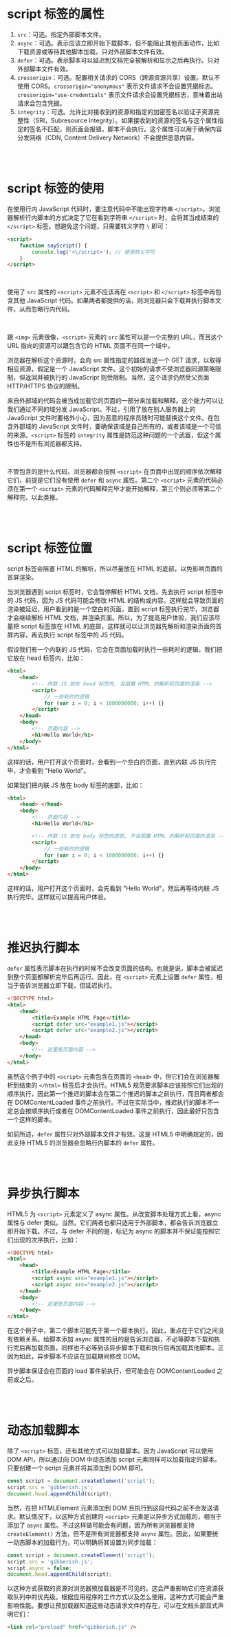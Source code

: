 # script 标签的属性

1.  `src`：可选。指定外部脚本文件。
2.  `async`：可选。表示应该立即开始下载脚本，但不能阻止其他页面动作，比如下载资源或等待其他脚本加载。只对外部脚本文件有效。
3.  `defer`：可选。表示脚本可以延迟到文档完全被解析和显示之后再执行。只对外部脚本文件有效。
4.  `crossorigin`：可选。配置相关请求的 CORS（跨源资源共享）设置。默认不使用 CORS。`crossorigin="anonymous"` 表示文件请求不会设置凭据标志。`crossorigin="use-credentials"` 表示文件请求会设置凭据标志，意味着出站请求会包含凭据。
5.  `integrity`：可选。允许比对接收到的资源和指定的加密签名以验证子资源完整性（SRI，Subresource Integrity）。如果接收到的资源的签名与这个属性指定的签名不匹配，则页面会报错，脚本不会执行。这个属性可以用于确保内容分发网络（CDN, Content Delivery Network）不会提供恶意内容。

<br><br>

# script 标签的使用

在使用行内 JavaScript 代码时，要注意代码中不能出现字符串 `</script>`。浏览器解析行内脚本的方式决定了它在看到字符串 `</script>` 时，会将其当成结束的 `</script>` 标签。想避免这个问题，只需要转义字符 `\` 即可：

```html
<script>
    function sayScript() {
        console.log('<\/script>'); // 使用转义字符
    }
</script>
```

<br>

使用了 `src` 属性的 `<script>` 元素不应该再在 `<script>` 和 `</script>` 标签中再包含其他 JavaScript 代码。如果两者都提供的话，则浏览器只会下载并执行脚本文件，从而忽略行内代码。

<br>

跟 `<img>` 元素很像，`<script>` 元素的 `src` 属性可以是一个完整的 URL，而且这个 URL 指向的资源可以跟包含它的 HTML 页面不在同一个域中。

浏览器在解析这个资源时，会向 src 属性指定的路径发送一个 GET 请求，以取得相应资源，假定是一个 JavaScript 文件。这个初始的请求不受浏览器同源策略限制，但返回并被执行的 JavaScript 则受限制。当然，这个请求仍然受父页面 HTTP/HTTPS 协议的限制。

来自外部域的代码会被当成加载它的页面的一部分来加载和解释。这个能力可以让我们通过不同的域分发 JavaScript。不过，引用了放在别人服务器上的 JavaScript 文件时要格外小心，因为恶意的程序员随时可能替换这个文件。在包含外部域的 JavaScript 文件时，要确保该域是自己所有的，或者该域是一个可信的来源。`<script>` 标签的 `integrity` 属性是防范这种问题的一个武器，但这个属性也不是所有浏览器都支持。

<br>

不管包含的是什么代码，浏览器都会按照 `<script>` 在页面中出现的顺序依次解释它们，前提是它们没有使用 `defer` 和 `async` 属性。第二个 `<script>` 元素的代码必须在第一个 `<script>` 元素的代码解释完毕才能开始解释，第三个则必须等第二个解释完，以此类推。

<br><br>

# script  标签位置

script 标签会阻塞 HTML 的解析，所以尽量放在 HTML 的底部，以免影响页面的首屏渲染。

当浏览器遇到 script 标签时，它会暂停解析 HTML 文档，先去执行 script 标签中的 JS 代码，因为 JS 代码可能会修改 HTML 的结构或内容。这样就会导致页面的渲染被延迟，用户看到的是一个空白的页面，直到 script 标签执行完毕，浏览器才会继续解析 HTML 文档，并渲染页面。所以，为了提高用户体验，我们应该尽量把 script 标签放在 HTML 的底部，这样就可以让浏览器先解析和渲染页面的首屏内容，再去执行 script 标签中的 JS 代码。

假设我们有一个内联的 JS 代码，它会在页面加载时执行一些耗时的逻辑，我们把它放在 head 标签内，比如：

```html
<html>
    <head>
        <!-- 内联 JS 放在 head 标签内, 会阻塞 HTML 的解析和页面的渲染 -->
        <script>
            // 一些耗时的逻辑
            for (var i = 0; i < 1000000000; i++) {}
        </script>
    </head>
    <body>
        <!-- 页面内容 -->
        <h1>Hello World</h1>
    </body>
</html>
```

这样的话，用户打开这个页面时，会看到一个空白的页面，直到内联 JS 执行完毕，才会看到 "Hello World"。

如果我们把内联 JS 放在 body 标签的底部，比如：

```html
<html>
    <head> </head>
    <body>
        <!-- 页面内容 -->
        <h1>Hello World</h1>

        <!-- 内联 JS 放在 body 标签的底部, 不会阻塞 HTML 的解析和页面的渲染 -->
        <script>
            // 一些耗时的逻辑
            for (var i = 0; i < 1000000000; i++) {}
        </script>
    </body>
</html>
```

这样的话，用户打开这个页面时，会先看到 "Hello World"，然后再等待内联 JS 执行完毕。这样就可以提高用户体验。

<br><br>

# 推迟执行脚本

`defer` 属性表示脚本在执行的时候不会改变页面的结构。也就是说，脚本会被延迟到整个页面都解析完毕后再运行。因此，在 `<script>` 元素上设置 `defer` 属性，相当于告诉浏览器立即下载，但延迟执行。

```html
<!DOCTYPE html>
<html>
    <head>
        <title>Example HTML Page</title>
        <script defer src="example1.js"></script>
        <script defer src="example2.js"></script>
    </head>
    <body>
        <!-- 这里是页面内容 -->
    </body>
</html>
```

虽然这个例子中的 `<script>` 元素包含在页面的 `<head>` 中，但它们会在浏览器解析到结束的 `</html>` 标签后才会执行。HTML5 规范要求脚本应该按照它们出现的顺序执行，因此第一个推迟的脚本会在第二个推迟的脚本之前执行，而且两者都会在 DOMContentLoaded 事件之前执行。不过在实际当中，推迟执行的脚本不一定总会按顺序执行或者在 DOMContentLoaded 事件之前执行，因此最好只包含一个这样的脚本。

如前所述，`defer` 属性只对外部脚本文件才有效。这是 HTML5 中明确规定的，因此支持 HTML5 的浏览器会忽略行内脚本的 `defer` 属性。

<br><br>

# 异步执行脚本

HTML5 为 `<script>` 元素定义了 async 属性。从改变脚本处理方式上看，async 属性与 defer 类似。当然，它们两者也都只适用于外部脚本，都会告诉浏览器立即开始下载。不过，与 defer 不同的是，标记为 async 的脚本并不保证能按照它们出现的次序执行，比如：

```html
<!DOCTYPE html>
<html>
    <head>
        <title>Example HTML Page</title>
        <script async src="example1.js"></script>
        <script async src="example2.js"></script>
    </head>
    <body>
        <!-- 这里是页面内容 -->
    </body>
</html>
```

在这个例子中，第二个脚本可能先于第一个脚本执行。因此，重点在于它们之间没有依赖关系。给脚本添加 async 属性的目的是告诉浏览器，不必等脚本下载和执行完后再加载页面，同样也不必等到该异步脚本下载和执行后再加载其他脚本。正因为如此，异步脚本不应该在加载期间修改 DOM。

异步脚本保证会在页面的 load 事件前执行，但可能会在 DOMContentLoaded 之前或之后。

<br><br>

# 动态加载脚本

除了 `<script>` 标签，还有其他方式可以加载脚本。因为 JavaScript 可以使用 DOM API，所以通过向 DOM 中动态添加 script 元素同样可以加载指定的脚本。只要创建一个 script 元素并将其添加到 DOM 即可。

```js
const script = document.createElement('script');
script.src = 'gibberish.js';
document.head.appendChild(script);
```

当然，在把 HTMLElement 元素添加到 DOM 且执行到这段代码之前不会发送请求。默认情况下，以这种方式创建的 `<script>` 元素是以异步方式加载的，相当于添加了 `async` 属性。不过这样做可能会有问题，因为所有浏览器都支持 `createElement()` 方法，但不是所有浏览器都支持 `async` 属性。因此，如果要统一动态脚本的加载行为，可以明确将其设置为同步加载：

```js
const script = document.createElement('script');
script.src = 'gibberish.js';
script.async = false;
document.head.appendChild(script);
```

以这种方式获取的资源对浏览器预加载器是不可见的。这会严重影响它们在资源获取队列中的优先级。根据应用程序的工作方式以及怎么使用，这种方式可能会严重影响性能。要想让预加载器知道这些动态请求文件的存在，可以在文档头部显式声明它们：

```html
<link rel="preload" href="gibberish.js" />
```

<br>
